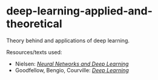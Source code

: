 # deep-learning-applied-and-theoretical
Theory behind and applications of deep learning.  

Resources/texts used:  
- Nielsen: [_Neural Networks and Deep Learning_](http://neuralnetworksanddeeplearning.com/)
- Goodfellow, Bengio, Courville: [_Deep Learning_](https://www.deeplearningbook.org/)
